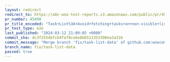 ```yaml
---
layout: redirect
redirect_to: https://a8c-woo-test-reports.s3.amazonaws.com/public/pr/45498/e2e/index.html
pr_number: 45498
pr_title_encoded: "Task+List%3A+Avoid+fetching+tasks+on+non-visible+lists"
pr_test_type: e2e
last_published: "2024-03-12 21:09:05 +0000"
commit_sha: dc3f2554bfcb4fef8cebe8bb511353390ea3a316
commit_message: "Merge branch 'fix/task-list-data' of github.com:woocommerce/woocommer…"
branch_name: fix/task-list-data
passed: true
---
```

